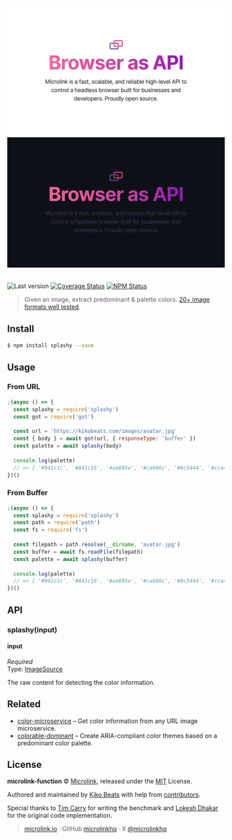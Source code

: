 <div align="center">
  <img src="https://github.com/microlinkhq/cdn/raw/master/dist/logo/banner.png#gh-light-mode-only" alt="microlink logo">
  <img src="https://github.com/microlinkhq/cdn/raw/master/dist/logo/banner-dark.png#gh-dark-mode-only" alt="microlink logo">
  <br>
  <br>
</div>

![Last version](https://img.shields.io/github/tag/microlinkhq/splashy.svg?style=flat-square)
[![Coverage Status](https://img.shields.io/coveralls/microlinkhq/splashy.svg?style=flat-square)](https://coveralls.io/github/microlinkhq/splashy)
[![NPM Status](https://img.shields.io/npm/dm/splashy.svg?style=flat-square)](https://www.npmjs.org/package/splashy)

> Given an image, extract predominant & palette colors. [20+ image formats well tested](https://github.com/microlinkhq/splashy/tree/master/test/fixtures).

## Install

```bash
$ npm install splashy --save
```

## Usage

### From URL

```js
;(async () => {
  const splashy = require('splashy')
  const got = require('got')

  const url = 'https://kikobeats.com/images/avatar.jpg'
  const { body } = await got(url, { responseType: 'buffer' })
  const palette = await splashy(body)

  console.log(palette)
  // => [ '#941c1c', '#841c16', '#aa695e', '#ca866c', '#6c5444', '#cca4a4' ]
})()
```

### From Buffer

```js
;(async () => {
  const splashy = require('splashy')
  const path = require('path')
  const fs = require('fs')

  const filepath = path.resolve(__dirname, 'avatar.jpg')
  const buffer = await fs.readFile(filepath)
  const palette = await splashy(buffer)

  console.log(palette)
  // => [ '#941c1c', '#841c16', '#aa695e', '#ca866c', '#6c5444', '#cca4a4' ]
})()
```

## API

### splashy(input)

#### input

_Required_<br>
Type: [ImageSource](https://github.com/akfish/node-vibrant#imagesource)

The raw content for detecting the color information.

## Related

- [color-microservice](https://github.com/Kikobeats/color-microservice) – Get color information from any URL image microservice.
- [colorable-dominant](https://github.com/Kikobeats/colorable-dominant) – Create ARIA-compliant color themes based on a predominant color palette.

## License

**microlink-function** © [Microlink](https://microlink.io), released under the [MIT](https://github.com/microlink/microlink-function/blob/master/LICENSE.md) License.<br>

Authored and maintained by [Kiko Beats](https://kikobeats.com) with help from [contributors](https://github.com/microlink/microlink-function/contributors).

Special thanks to [Tim Carry](https://github.com/pixelastic) for writing the benchmark and [Lokesh Dhakar](https://github.com/lokesh) for the original code implementation.

> [microlink.io](https://microlink.io) · GitHub [microlinkhq](https://github.com/microlinkhq) · X [@microlinkhq](https://x.com/microlinkhq)
